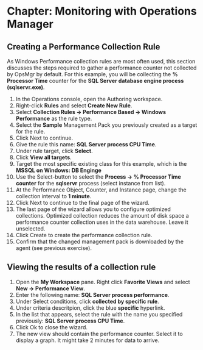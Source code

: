 # Chapter: Monitoring with Operations Manager

## Creating a Performance Collection Rule
As Windows Performance collection rules are most often used, this section discusses the steps required to gather a performance counter not collected by OpsMgr by default. For this example, you will be collecting the **% Processor Time** counter for the **SQL Server database engine process (sqlservr.exe)**.
1. In the Operations console, open the Authoring workspace.
2. Right-click **Rules** and select **Create New Rule**.
3. Select **Collection Rules -> Performance Based -> Windows Performance** as the rule type.
4. Select the **Sample** Management Pack you previously created as a target for the rule.
5. Click Next to continue.
6. Give the rule this name: **SQL Server process CPU Time**.
7. Under rule target, click **Select**.
8. Click **View all targets**.
9. Target the most specific existing class for this example, which is the **MSSQL on Windows: DB Enginge**
10. Use the Select-button to select the **Process -> % Processor Time counter** for the **sqlservr** process (select instance from list).
11. At the Performance Object, Counter, and Instance page, change the collection interval to **1 minute**.
12. Click Next to continue to the final page of the wizard.
13. The last page of the wizard allows you to configure optimized collections. Optimized collection reduces the amount of disk space a performance counter collection uses in the data warehouse. Leave it unselected.
14. Click Create to create the performance collection rule.
15. Confirm that the changed management pack is downloaded by the agent (see previous exercise).

## Viewing the results of a collection rule
1. Open the **My Workspace** pane. Right click **Favorite Views** and select **New -> Performance View**.
1. Enter the following name: **SQL Server process performance**.
1. Under Select conditions, click **collected by specific rule**.
1. Under criteria descritpion, click the blue **specific** hyperlink.
1. In the list that appears, select the rule with the name you specified previously: **SQL Server process CPU Time**.
1. Click Ok to close the wizard.
1. The new view should contain the performance counter. Select it to display a graph. It might take 2 minutes for data to arrive.
